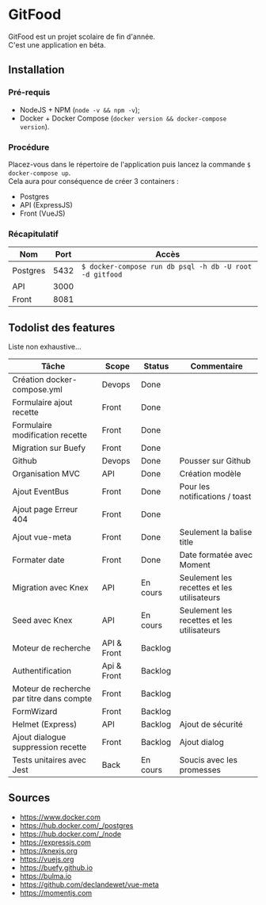 # GitFood

GitFood est un projet scolaire de fin d'année.  
C'est une application en béta.

## Installation

### Pré-requis

- NodeJS + NPM  (`node -v && npm -v`);
- Docker + Docker Compose (`docker version && docker-compose version`).

### Procédure

Placez-vous dans le répertoire de l'application puis lancez la commande `$ docker-compose up`.  
Cela aura pour conséquence de créer 3 containers :

- Postgres
- API (ExpressJS)
- Front (VueJS)

### Récapitulatif

| Nom | Port | Accès |
| --- | ---- | ----- |
| Postgres | 5432 | `$ docker-compose run db psql -h db -U root -d gitfood` |
| API | 3000 | |
| Front | 8081 | |

## Todolist des features

Liste non exhaustive...

| Tâche | Scope | Status | Commentaire |
| ----- | ----- | ------ | ----------- |
| Création docker-compose.yml | Devops | Done | |
| Formulaire ajout recette | Front | Done | |
| Formulaire modification recette | Front | Done | |
| Migration sur Buefy | Front | Done | |
| Github | Devops | Done | Pousser sur Github |
| Organisation MVC | API | Done | Création modèle |
| Ajout EventBus | Front | Done | Pour les notifications / toast |
| Ajout page Erreur 404 | Front | Done |
| Ajout vue-meta | Front | Done | Seulement la balise title |
| Formater date | Front | Done | Date formatée avec Moment |
| Migration avec Knex | API | En cours | Seulement les recettes et les utilisateurs |
| Seed avec Knex | API | En cours | Seulement les recettes et les utilisateurs |
| Moteur de recherche | API & Front | Backlog | |
| Authentification | Api & Front | Backlog | |
| Moteur de recherche par titre dans compte | Front | Backlog | |
| FormWizard | Front | Backlog | |
| Helmet (Express) | API | Backlog | Ajout de sécurité |
| Ajout dialogue suppression recette | Front | Backlog | Ajout dialog |
| Tests unitaires avec Jest | Back | En cours | Soucis avec les promesses |

## Sources

- https://www.docker.com
- https://hub.docker.com/_/postgres
- https://hub.docker.com/_/node
- https://expressjs.com
- https://knexjs.org
- https://vuejs.org
- https://buefy.github.io
- https://bulma.io
- https://github.com/declandewet/vue-meta
- https://momentjs.com